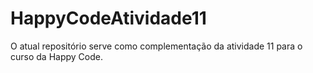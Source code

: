 # HappyCodeAtividade11
O atual repositório serve como complementação da atividade 11 para o curso da Happy Code.
